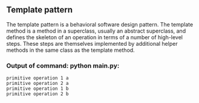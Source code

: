## Template pattern

The template pattern is a behavioral software design pattern.
The template method is a method in a superclass, usually an abstract superclass, and defines the skeleton of an operation in terms of a number of high-level steps. These steps are themselves implemented by additional helper methods in the same class as the template method.

### Output of command: python main.py:
```
primitive operation 1 a
primitive operation 2 a
primitive operation 1 b
primitive operation 2 b
```
